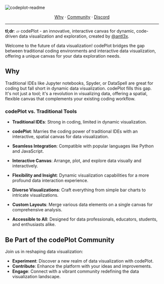 ![codeplot-readme](https://github.com/atcodePlot/codePlot/assets/26308297/50229d82-2f74-489a-9ab6-c4be8185247f)

<div align="center">
<a href="#-codeplot">Why</a> 
<span> · </span>
<a href="#">Community</a> 
<span> · </span>
<a href="#">Discord</a>
</div>

---

**tl;dr**: ▱ codePlot - an innovative, interactive canvas for dynamic, code-driven data visualization and exploration, created by [@antl3x](https://github.com/antl3x).

Welcome to the future of data visualization! codePlot bridges the gap between traditional coding environments and interactive data visualization, offering a unique canvas for your data exploration needs.

## Why

Traditional IDEs like Jupyter notebooks, Spyder, or DataSpell are great for coding but fall short in dynamic data visualization. codePlot fills this gap. It's not just a tool; it's a revolution in visualizing data, offering a spatial, flexible canvas that complements your existing coding workflow.

### codePlot vs. Traditional Tools

- **Traditional IDEs**: Strong in coding, limited in dynamic visualization.
- **codePlot**: Marries the coding power of traditional IDEs with an interactive, spatial canvas for data visualization.
- **Seamless Integration**: Compatible with popular languages like Python and JavaScript.
- **Interactive Canvas**: Arrange, plot, and explore data visually and interactively.
- **Flexibility and Insight**: Dynamic visualization capabilities for a more profound data interaction experience.

- **Diverse Visualizations**: Craft everything from simple bar charts to intricate visualizations.
- **Custom Layouts**: Merge various data elements on a single canvas for comprehensive analysis.
- **Accessible to All**: Designed for data professionals, educators, students, and enthusiasts alike.

## Be Part of the codePlot Community

Join us in reshaping data visualization:
- **Experiment**: Discover a new realm of data visualization with codePlot.
- **Contribute**: Enhance the platform with your ideas and improvements.
- **Engage**: Connect with a vibrant community redefining the data visualization landscape.
